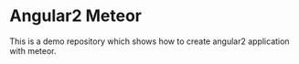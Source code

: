 # Angular2 Meteor

This is a demo repository which shows how to create angular2 application with meteor.